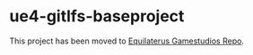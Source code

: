 # ue4-gitlfs-baseproject

This project has been moved to [Equilaterus Gamestudios Repo](https://github.com/equilaterus-gamestudios/ue4-gitlfs-baseproject).